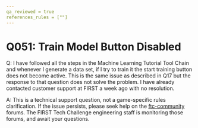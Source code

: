 ```yaml
---
qa_reviewed = true
references_rules = [""]
---
```


# Q051: Train Model Button Disabled

Q: I have followed all the steps in the Machine Learning Tutorial Tool Chain and whenever I generate a data set, if I try to train it the start training button does not become active. This is the same issue as described in Q17 but the response to that question does not solve the problem. I have already contacted customer support at FIRST a week ago with no resolution.

A: This is a technical support question, not a game-specific rules clarification. If the issue persists, please seek help on the [ftc-community](https://ftc-community.firstinspires.org/) forums. The FIRST Tech Challenge engineering staff is monitoring those forums, and await your questions.